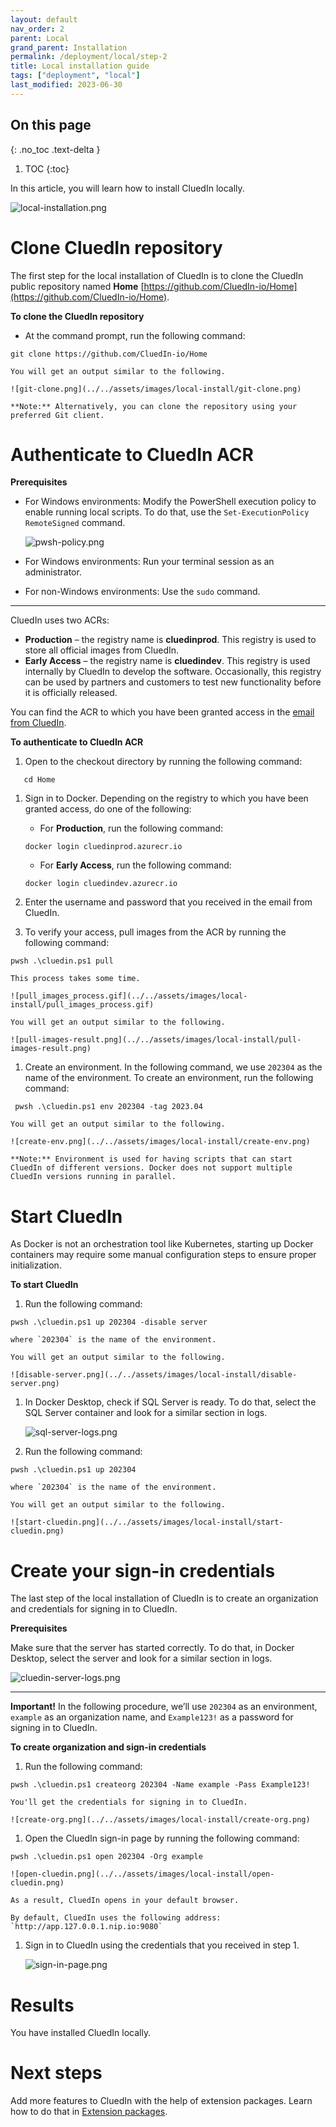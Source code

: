 ```yaml
---
layout: default
nav_order: 2
parent: Local
grand_parent: Installation
permalink: /deployment/local/step-2
title: Local installation guide
tags: ["deployment", "local"]
last_modified: 2023-06-30
---
```

## On this page
{: .no_toc .text-delta }
1. TOC
{:toc}

In this article, you will learn how to install CluedIn locally.

![local-installation.png](../../assets/images/local-install/local-installation.png)

# Clone CluedIn repository

The first step for the local installation of CluedIn is to clone the CluedIn public repository named **Home** [https://github.com/CluedIn-io/Home](https://github.com/CluedIn-io/Home).

**To clone the CluedIn repository**

- At the command prompt, run the following command:
```
git clone https://github.com/CluedIn-io/Home
```

    You will get an output similar to the following.

    ![git-clone.png](../../assets/images/local-install/git-clone.png)

    **Note:** Alternatively, you can clone the repository using your preferred Git client.

# Authenticate to CluedIn ACR

**Prerequisites**

- For Windows environments: Modify the PowerShell execution policy to enable running local scripts. To do that, use the `Set-ExecutionPolicy RemoteSigned` command.

    ![pwsh-policy.png](../../assets/images/local-install/pwsh-policy.png)

- For Windows environments: Run your terminal session as an administrator.
- For non-Windows environments: Use the `sudo` command.

<hr>

CluedIn uses two ACRs:

- **Production** – the registry name is **cluedinprod**. This registry is used to store all official images from CluedIn.
- **Early Access** – the registry name is **cluedindev**. This registry is used internally by CluedIn to develop the software. Occasionally, this registry can be used by partners and customers to test new functionality before it is officially released.

You can find the ACR to which you have been granted access in the <a href="/deployment/local/step-1#get-access-to-CluedIn-container-registry">email from CluedIn</a>.

**To authenticate to CluedIn ACR**

1. Open to the checkout directory by running the following command:
 ```
    cd Home
 ```

1. Sign in to Docker. Depending on the registry to which you have been granted access, do one of the following:

    - For **Production**, run the following command:
    ```
    docker login cluedinprod.azurecr.io
    ```

    - For **Early Access**, run the following command:
    ```
    docker login cluedindev.azurecr.io
    ```

1. Enter the username and password that you received in the email from CluedIn.

1. To verify your access, pull images from the ACR by running the following command:
 ```
 pwsh .\cluedin.ps1 pull
 ```
    This process takes some time.

    ![pull_images_process.gif](../../assets/images/local-install/pull_images_process.gif)

    You will get an output similar to the following.

    ![pull-images-result.png](../../assets/images/local-install/pull-images-result.png)

1. Create an environment. In the following command, we use `202304` as the name of the environment. To create an environment, run the following command:
```
 pwsh .\cluedin.ps1 env 202304 -tag 2023.04
 ```

    You will get an output similar to the following.

    ![create-env.png](../../assets/images/local-install/create-env.png)

    **Note:** Environment is used for having scripts that can start CluedIn of different versions. Docker does not support multiple CluedIn versions running in parallel.

# Start CluedIn

As Docker is not an orchestration tool like Kubernetes, starting up Docker containers may require some manual configuration steps to ensure proper initialization.

**To start CluedIn**

1. Run the following command:
```
pwsh .\cluedin.ps1 up 202304 -disable server
```

    where `202304` is the name of the environment.

    You will get an output similar to the following.

    ![disable-server.png](../../assets/images/local-install/disable-server.png)

1. In Docker Desktop, check if SQL Server is ready. To do that, select the SQL Server container and look for a similar section in logs.

    ![sql-server-logs.png](../../assets/images/local-install/sql-server-logs.png)

1. Run the following command:
```
pwsh .\cluedin.ps1 up 202304
```

    where `202304` is the name of the environment.

    You will get an output similar to the following.

    ![start-cluedin.png](../../assets/images/local-install/start-cluedin.png)

# Create your sign-in credentials

The last step of the local installation of CluedIn is to create an organization and credentials for signing in to CluedIn.

**Prerequisites**

Make sure that the server has started correctly. To do that, in Docker Desktop, select the server and look for a similar section in logs.

![cluedin-server-logs.png](../../assets/images/local-install/cluedin-server-logs.png)

<hr>

**Important!** In the following procedure, we’ll use `202304` as an environment, `example` as an organization name, and `Example123!` as a password for signing in to CluedIn.

**To create organization and sign-in credentials**

1. Run the following command:
```
pwsh .\cluedin.ps1 createorg 202304 -Name example -Pass Example123!
```

    You'll get the credentials for signing in to CluedIn.

    ![create-org.png](../../assets/images/local-install/create-org.png)

1. Open the CluedIn sign-in page by running the following command:
```
pwsh .\cluedin.ps1 open 202304 -Org example
```

    ![open-cluedin.png](../../assets/images/local-install/open-cluedin.png)

    As a result, CluedIn opens in your default browser.   

    By default, CluedIn uses the following address: `http://app.127.0.0.1.nip.io:9080`

1. Sign in to CluedIn using the credentials that you received in step 1.

    ![sign-in-page.png](../../assets/images/local-install/sign-in-page.png)

# Results

You have installed CluedIn locally.

# Next steps

Add more features to CluedIn with the help of extension packages. Learn how to do that in [Extension packages](/deployment/local/step-3).
